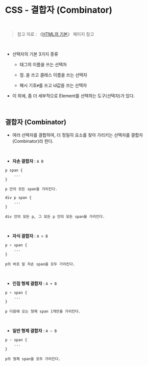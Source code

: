 # CSS - 결합자 (Combinator)

<br/>

>  참고 자료 : 《<a href="https://github.com/SangYoonLee1231/TIL/blob/main/HTML%20%26%20CSS/html_basic_concept.md">HTML의 기본</a>》 페이지 참고

<br/>

* 선택자의 기본 3가지 종류

    * 태그의 이름을 쓰는 선택자

    * 점<code>.</code>을 쓰고 클래스 이름을 쓰는 선택자

    * 해시 기호<code>#</code>를 쓰고 id값을 쓰는 선택자

* 이 외에, 좀 더 세부적으로 Element를 선택하는 도구(선택자)가 있다.

<br/>

## 결합자 (Combinator)

* 여러 선택자를 결합하여, 더 정밀히 요소를 찾아 가리키는 선택자를 결합자(Combinator)라 한다.

<br/>

* <strong>자손 결합자</strong> : <code>A B</code>

```css
p span {
    ...
}
```
    p 안의 모든 span을 가리킨다.

```css
div p span {
    ...
}
```
    div 안의 모든 p, 그 모든 p 안의 모든 span을 가리킨다.

<br/>

* <strong>자식 결합자</strong> : <code>A > B</code>

```css
p > span {
    ...
}
```
    p의 바로 밑 자손 span을 모두 가리킨다.

<br/>

* <strong>인접 형제 결합자</strong> : <code>A + B</code>

```css
p + span {
    ...
}
```
    p 다음에 오는 형제 span 1개만을 가리킨다.

<br/>

* <strong>일반 형제 결합자</strong> : <code>A ~ B</code>

```css
p ~ span {
    ...
}
```
    p의 형제 span을 모두 가리킨다.

<br/>